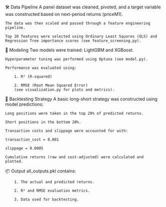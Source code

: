 🛠️ Data Pipeline
    A panel dataset was cleaned, pivoted, and a target variable was constructed based on next-period returns (priceM1).

    The data was then scaled and passed through a feature engineering pipeline.

    Top 20 features were selected using Ordinary Least Squares (OLS) and Regression Tree importance scores (see feature_screening.py).

🤖 Modeling
    Two models were trained: LightGBM and XGBoost.

    Hyperparameter tuning was performed using Optuna (see model.py).

    Performance was evaluated using:

        1. R² (R-squared)

        2. RMSE (Root Mean Squared Error)
        (see visualization.py for plots and metrics).

💼 Backtesting Strategy
    A basic long-short strategy was constructed using model predictions:

    Long positions were taken in the top 20% of predicted returns.

    Short positions in the bottom 20%.

    Transaction costs and slippage were accounted for with:

    transaction_cost = 0.001

    slippage = 0.0005

    Cumulative returns (raw and cost-adjusted) were calculated and plotted.

📦 Output
    all_outputs.pkl contains:

        1. The actual and predicted returns.

        2. R² and RMSE evaluation metrics.

        3. Data used for backtesting.